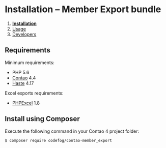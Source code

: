 # Installation – Member Export bundle

1. [**Installation**](installation.md)
2. [Usage](usage.md)
3. [Developers](developers.md)


## Requirements

Minimum requirements:

 - PHP 5.6
 - [Contao](https://github.com/contao/managed-edition) 4.4
 - [Haste](https://github.com/codefog/contao-haste) 4.17

Excel exports requirements:

 - [PHPExcel](https://github.com/PHPOffice/PHPExcel) 1.8


## Install using Composer

Execute the following command in your Contao 4 project folder:

    $ composer require codefog/contao-member_export

